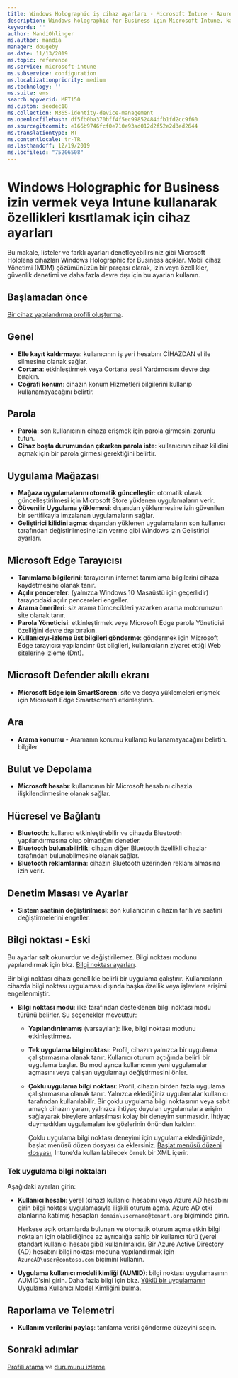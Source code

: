 ```yaml
---
title: Windows Holographic iş cihaz ayarları - Microsoft Intune - Azure | Microsoft Docs
description: Windows holographic for Business için Microsoft Intune, kayıt, coğrafi konum, parolalar, App Store 'dan uygulama yüklemesi, Microsoft Edge, Microsoft Defender, ara, tanımlama bilgileri ve açılır pencereler dahil cihaz kısıtlama ayarlarını okuyun ve yapılandırın. Azure 'daki bulut ve depolama, Bluetooth bağlantısı, sistem saati ve kullanım verileri.
keywords: ''
author: MandiOhlinger
ms.author: mandia
manager: dougeby
ms.date: 11/13/2019
ms.topic: reference
ms.service: microsoft-intune
ms.subservice: configuration
ms.localizationpriority: medium
ms.technology: ''
ms.suite: ems
search.appverid: MET150
ms.custom: seodec18
ms.collection: M365-identity-device-management
ms.openlocfilehash: df5fb0ba370bff4f5ec99852484dfb1fd2cc9f60
ms.sourcegitcommit: e166b9746fcf0e710e93ad012d2f52e2d3ed2644
ms.translationtype: MT
ms.contentlocale: tr-TR
ms.lasthandoff: 12/19/2019
ms.locfileid: "75206508"
---
```

# <a name="windows-holographic-for-business-device-settings-to-allow-or-restrict-features-using-intune"></a>Windows Holographic for Business izin vermek veya Intune kullanarak özellikleri kısıtlamak için cihaz ayarları



Bu makale, listeler ve farklı ayarları denetleyebilirsiniz gibi Microsoft Hololens cihazları Windows Holographic for Business açıklar. Mobil cihaz Yönetimi (MDM) çözümünüzün bir parçası olarak, izin veya özellikler, güvenlik denetimi ve daha fazla devre dışı için bu ayarları kullanın.

## <a name="before-you-begin"></a>Başlamadan önce

[Bir cihaz yapılandırma profili oluşturma](device-restrictions-configure.md#create-the-profile).

## <a name="general"></a>Genel

- **Elle kayıt kaldırmaya**: kullanıcının iş yeri hesabını CİHAZDAN el ile silmesine olanak sağlar.
- **Cortana**: etkinleştirmek veya Cortana sesli Yardımcısını devre dışı bırakın.
- **Coğrafi konum**: cihazın konum Hizmetleri bilgilerini kullanıp kullanamayacağını belirtir.

## <a name="password"></a>Parola

- **Parola**: son kullanıcının cihaza erişmek için parola girmesini zorunlu tutun.
- **Cihaz boşta durumundan çıkarken parola iste**: kullanıcının cihaz kilidini açmak için bir parola girmesi gerektiğini belirtir.

## <a name="app-store"></a>Uygulama Mağazası

- **Mağaza uygulamalarını otomatik güncelleştir**: otomatik olarak güncelleştirilmesi için Microsoft Store yüklenen uygulamaların verir.
- **Güvenilir Uygulama yüklemesi**: dışarıdan yüklenmesine izin güvenilen bir sertifikayla imzalanan uygulamaların sağlar.
- **Geliştirici kilidini açma**: dışarıdan yüklenen uygulamaların son kullanıcı tarafından değiştirilmesine izin verme gibi Windows izin Geliştirici ayarları.

## <a name="microsoft-edge-browser"></a>Microsoft Edge Tarayıcısı

- **Tanımlama bilgilerini**: tarayıcının internet tanımlama bilgilerini cihaza kaydetmesine olanak tanır.
- **Açılır pencereler**: (yalnızca Windows 10 Masaüstü için geçerlidir) tarayıcıdaki açılır pencereleri engeller.
- **Arama önerileri**: siz arama tümcecikleri yazarken arama motorunuzun site olanak tanır.
- **Parola Yöneticisi**: etkinleştirmek veya Microsoft Edge parola Yöneticisi özelliğini devre dışı bırakın.
- **Kullanıcıyı-izleme üst bilgileri gönderme**: göndermek için Microsoft Edge tarayıcısı yapılandırır üst bilgileri, kullanıcıların ziyaret ettiği Web sitelerine izleme (Dnt).

## <a name="microsoft-defender-smart-screen"></a>Microsoft Defender akıllı ekranı

- **Microsoft Edge için SmartScreen**: site ve dosya yüklemeleri erişmek için Microsoft Edge Smartscreen'i etkinleştirin.

## <a name="search"></a>Ara

- **Arama konumu** - Aramanın konumu kullanıp kullanamayacağını belirtin. bilgiler

## <a name="cloud-and-storage"></a>Bulut ve Depolama

- **Microsoft hesabı**: kullanıcının bir Microsoft hesabını cihazla ilişkilendirmesine olanak sağlar.

## <a name="cellular-and-connectivity"></a>Hücresel ve Bağlantı

- **Bluetooth**: kullanıcı etkinleştirebilir ve cihazda Bluetooth yapılandırmasına olup olmadığını denetler.
- **Bluetooth bulunabilirlik**: cihazın diğer Bluetooth özellikli cihazlar tarafından bulunabilmesine olanak sağlar.
- **Bluetooth reklamlarına**: cihazın Bluetooth üzerinden reklam almasına izin verir.

## <a name="control-panel-and-settings"></a>Denetim Masası ve Ayarlar

- **Sistem saatinin değiştirilmesi**: son kullanıcının cihazın tarih ve saatini değiştirmelerini engeller.

## <a name="kiosk---obsolete"></a>Bilgi noktası - Eski

Bu ayarlar salt okunurdur ve değiştirilemez. Bilgi noktası modunu yapılandırmak için bkz. [Bilgi noktası ayarları](kiosk-settings-holographic.md).

Bir bilgi noktası cihazı genellikle belirli bir uygulama çalıştırır. Kullanıcıların cihazda bilgi noktası uygulaması dışında başka özellik veya işlevlere erişimi engellenmiştir.

- **Bilgi noktası modu**: ilke tarafından desteklenen bilgi noktası modu türünü belirler. Şu seçenekler mevcuttur:

  - **Yapılandırılmamış** (varsayılan): İlke, bilgi noktası modunu etkinleştirmez. 
  - **Tek uygulama bilgi noktası**: Profil, cihazın yalnızca bir uygulama çalıştırmasına olanak tanır. Kullanıcı oturum açtığında belirli bir uygulama başlar. Bu mod ayrıca kullanıcının yeni uygulamalar açmasını veya çalışan uygulamayı değiştirmesini önler.
  - **Çoklu uygulama bilgi noktası**: Profil, cihazın birden fazla uygulama çalıştırmasına olanak tanır. Yalnızca eklediğiniz uygulamalar kullanıcı tarafından kullanılabilir. Bir çoklu uygulama bilgi noktasının veya sabit amaçlı cihazın yararı, yalnızca ihtiyaç duyulan uygulamalara erişim sağlayarak bireylere anlaşılması kolay bir deneyim sunmasıdır. İhtiyaç duymadıkları uygulamaları ise gözlerinin önünden kaldırır. 
  
    Çoklu uygulama bilgi noktası deneyimi için uygulama eklediğinizde, başlat menüsü düzen dosyası da eklersiniz. [Başlat menüsü düzeni dosyası](/hololens/hololens-kiosk#start-layout-file-for-mdm-intune-and-others), Intune’da kullanılabilecek örnek bir XML içerir. 

### <a name="single-app-kiosks"></a>Tek uygulama bilgi noktaları

Aşağıdaki ayarları girin:

- **Kullanıcı hesabı**: yerel (cihaz) kullanıcı hesabını veya Azure AD hesabını girin bilgi noktası uygulamasıyla ilişkili oturum açma. Azure AD etki alanlarına katılmış hesapları `domain\username@tenant.org` biçiminde girin. 

    Herkese açık ortamlarda bulunan ve otomatik oturum açma etkin bilgi noktaları için olabildiğince az ayrıcalığa sahip bir kullanıcı türü (yerel standart kullanıcı hesabı gibi) kullanılmalıdır. Bir Azure Active Directory (AD) hesabını bilgi noktası moduna yapılandırmak için `AzureAD\user@contoso.com` biçimini kullanın.

- **Uygulama kullanıcı modeli kimliği (AUMID)**: bilgi noktası uygulamasının AUMID'sini girin. Daha fazla bilgi için bkz. [Yüklü bir uygulamanın Uygulama Kullanıcı Model Kimliğini bulma](https://docs.microsoft.com/windows-hardware/customize/enterprise/find-the-application-user-model-id-of-an-installed-app).

## <a name="reporting-and-telemetry"></a>Raporlama ve Telemetri

- **Kullanım verilerini paylaş**: tanılama verisi gönderme düzeyini seçin.

## <a name="next-steps"></a>Sonraki adımlar

[Profili atama](device-profile-assign.md) ve [durumunu izleme](device-profile-monitor.md).
